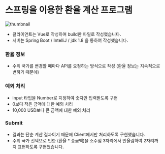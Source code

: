 # 스프링을 이용한 환율 계산 프로그램

![thumbnail](https://user-images.githubusercontent.com/34643599/134797400-d546f39c-8884-4f7b-ab9d-e7a8a566cf2e.png)
- 클라이언트는 Vue로 작성하여 build한 파일로 작성했습니다.
- 서버는 Spring Boot / IntelliJ / jdk 1.8 을 통하여 작성했습니다.

### 환율 정보
 - 수취 국가를 변경할 때마다 API를 요청하는 방식으로 작성 (환율 정보는 지속적으로 변하기 때문에)

### 예외 처리
 - input 타입을 Number로 지정하여 숫자만 입력받도록 구현
 - 0보다 작은 금액에 대한 예외 처리
 - 10,000 USD보다 큰 금액에 대한 예외 처리

### Submit
 - 결과는 단순 계산 결과이기 때문에 Client에서만 처리하도록 구현했습니다.
 - 수취 국가 선택으로 인한 (환율 * 송금액)을 소수점 3자리에서 반올림하여 2자리까지 표현하도록 구현했습니다.
